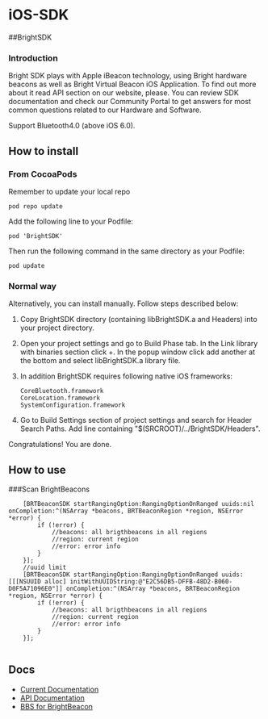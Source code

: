 iOS-SDK
=======

##BrightSDK
### Introduction

Bright SDK plays with Apple iBeacon technology, using Bright hardware beacons as well as Bright Virtual Beacon iOS Application. To find out more about it read API section on our website, please. You can review SDK documentation and check our Community Portal to get answers for most common questions related to our Hardware and Software.

Support Bluetooth4.0 (above iOS 6.0).

## How to install
### From CocoaPods
Remember to update your local repo
```
pod repo update
```
Add the following line to your Podfile:

	pod 'BrightSDK'


Then run the following command in the same directory as your Podfile:

	pod update
	
### Normal way
Alternatively, you can install manually. Follow steps described below:

1. Copy BrightSDK directory (containing libBrightSDK.a and Headers) into your project directory.

2. Open your project settings and go to Build Phase tab. In the Link library with binaries section click +. In the popup window click add another at the bottom and select libBrightSDK.a library file.

3. In addition BrightSDK requires following native iOS frameworks:

    ```
	CoreBluetooth.framework
	CoreLocation.framework
	SystemConfiguration.framework
    ```

4. Go to Build Settings section of project settings and search for Header Search Paths. Add line containing "$(SRCROOT)/../BrightSDK/Headers".

Congratulations! You are done.
## How to use
###Scan BrightBeacons
```
    [BRTBeaconSDK startRangingOption:RangingOptionOnRanged uuids:nil onCompletion:^(NSArray *beacons, BRTBeaconRegion *region, NSError *error) {
        if (!error) {
        	//beacons: all brigthbeacons in all regions
        	//region: current region
        	//error: error info
        }
    }];
    //uuid limit
    [BRTBeaconSDK startRangingOption:RangingOptionOnRanged uuids:[[[NSUUID alloc] initWithUUIDString:@"E2C56DB5-DFFB-48D2-B060-D0F5A71096E0"]] onCompletion:^(NSArray *beacons, BRTBeaconRegion *region, NSError *error) {
        if (!error) {
        	//beacons: all brigthbeacons in all regions
        	//region: current region
        	//error: error info
        }
    }];
    
```
## Docs
* [Current Documentation](http://brtbeacon.com/developers_ios.html)
* [API Documentation](http://brightbeacon.github.io/BrightBeacon_iOS_SDK)
* [BBS for BrightBeacon](http://bbs.brtbeacon.com)